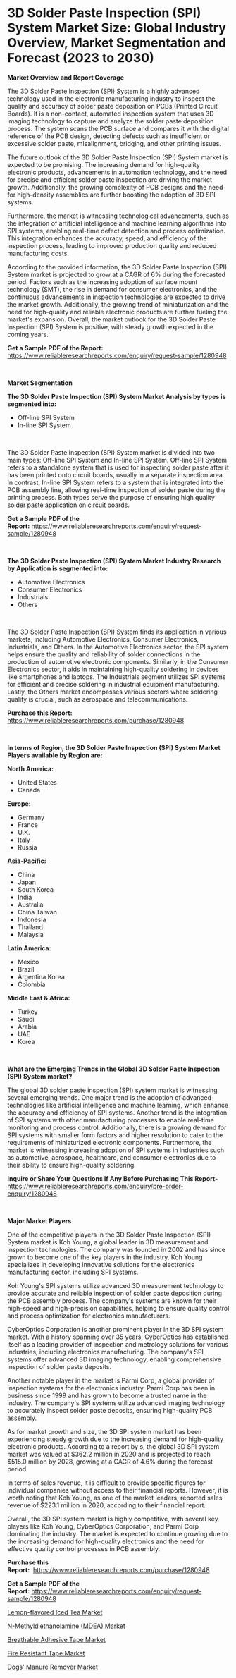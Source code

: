 <p><h1>3D Solder Paste Inspection (SPI) System Market Size: Global Industry Overview, Market Segmentation and Forecast (2023 to 2030)</h1></p><p><strong>Market Overview and Report Coverage</strong></p>
<p><p>The 3D Solder Paste Inspection (SPI) System is a highly advanced technology used in the electronic manufacturing industry to inspect the quality and accuracy of solder paste deposition on PCBs (Printed Circuit Boards). It is a non-contact, automated inspection system that uses 3D imaging technology to capture and analyze the solder paste deposition process. The system scans the PCB surface and compares it with the digital reference of the PCB design, detecting defects such as insufficient or excessive solder paste, misalignment, bridging, and other printing issues.</p><p>The future outlook of the 3D Solder Paste Inspection (SPI) System market is expected to be promising. The increasing demand for high-quality electronic products, advancements in automation technology, and the need for precise and efficient solder paste inspection are driving the market growth. Additionally, the growing complexity of PCB designs and the need for high-density assemblies are further boosting the adoption of 3D SPI systems.</p><p>Furthermore, the market is witnessing technological advancements, such as the integration of artificial intelligence and machine learning algorithms into SPI systems, enabling real-time defect detection and process optimization. This integration enhances the accuracy, speed, and efficiency of the inspection process, leading to improved production quality and reduced manufacturing costs.</p><p>According to the provided information, the 3D Solder Paste Inspection (SPI) System market is projected to grow at a CAGR of 6% during the forecasted period. Factors such as the increasing adoption of surface mount technology (SMT), the rise in demand for consumer electronics, and the continuous advancements in inspection technologies are expected to drive the market growth. Additionally, the growing trend of miniaturization and the need for high-quality and reliable electronic products are further fueling the market's expansion. Overall, the market outlook for the 3D Solder Paste Inspection (SPI) System is positive, with steady growth expected in the coming years.</p></p>
<p><strong>Get a Sample PDF of the Report:</strong> <a href="https://www.reliableresearchreports.com/enquiry/request-sample/1280948">https://www.reliableresearchreports.com/enquiry/request-sample/1280948</a></p>
<p>&nbsp;</p>
<p><strong>Market Segmentation</strong></p>
<p><strong>The 3D Solder Paste Inspection (SPI) System Market Analysis by types is segmented into:</strong></p>
<p><ul><li>Off-line SPI System</li><li>In-line SPI System</li></ul></p>
<p>&nbsp;</p>
<p><p>The 3D Solder Paste Inspection (SPI) System market is divided into two main types: Off-line SPI System and In-line SPI System. Off-line SPI System refers to a standalone system that is used for inspecting solder paste after it has been printed onto circuit boards, usually in a separate inspection area. In contrast, In-line SPI System refers to a system that is integrated into the PCB assembly line, allowing real-time inspection of solder paste during the printing process. Both types serve the purpose of ensuring high quality solder paste application on circuit boards.</p></p>
<p><strong>Get a Sample PDF of the Report:</strong>&nbsp;<a href="https://www.reliableresearchreports.com/enquiry/request-sample/1280948">https://www.reliableresearchreports.com/enquiry/request-sample/1280948</a></p>
<p>&nbsp;</p>
<p><strong>The 3D Solder Paste Inspection (SPI) System Market Industry Research by Application is segmented into:</strong></p>
<p><ul><li>Automotive Electronics</li><li>Consumer Electronics</li><li>Industrials</li><li>Others</li></ul></p>
<p>&nbsp;</p>
<p><p>The 3D Solder Paste Inspection (SPI) System finds its application in various markets, including Automotive Electronics, Consumer Electronics, Industrials, and Others. In the Automotive Electronics sector, the SPI system helps ensure the quality and reliability of solder connections in the production of automotive electronic components. Similarly, in the Consumer Electronics sector, it aids in maintaining high-quality soldering in devices like smartphones and laptops. The Industrials segment utilizes SPI systems for efficient and precise soldering in industrial equipment manufacturing. Lastly, the Others market encompasses various sectors where soldering quality is crucial, such as aerospace and telecommunications.</p></p>
<p><strong>Purchase this Report:</strong>&nbsp; <a href="https://www.reliableresearchreports.com/purchase/1280948">https://www.reliableresearchreports.com/purchase/1280948</a></p>
<p>&nbsp;</p>
<p><strong>In terms of Region, the 3D Solder Paste Inspection (SPI) System Market Players available by Region are:</strong></p>
<p>
    <p> <strong> North America: </strong>
        <ul>
            <li>United States</li>
            <li>Canada</li>
        </ul>
        </p> 
    <p> <strong> Europe: </strong>
        <ul>
            <li>Germany</li>
            <li>France</li>
            <li>U.K.</li>
            <li>Italy</li>
            <li>Russia</li>
        </ul>
        </p> 
    <p> <strong> Asia-Pacific: </strong>
        <ul>
            <li>China</li>
            <li>Japan</li>
            <li>South Korea</li>
            <li>India</li>
            <li>Australia</li>
            <li>China Taiwan</li>
            <li>Indonesia</li>
            <li>Thailand</li>
            <li>Malaysia</li>
        </ul>
        </p> 
    <p> <strong> Latin America: </strong>
        <ul>
            <li>Mexico</li>
            <li>Brazil</li>
            <li>Argentina Korea</li>
            <li>Colombia</li>
        </ul>
        </p> 
    <p> <strong> Middle East & Africa: </strong>
        <ul>
            <li>Turkey</li>
            <li>Saudi</li>
            <li>Arabia</li>
            <li>UAE</li>
            <li>Korea</li>
        </ul>
    </p>
    </p>
<p>&nbsp;</p>
<p><strong>What are the Emerging Trends in the Global 3D Solder Paste Inspection (SPI) System market?</strong></p>
<p><p>The global 3D solder paste inspection (SPI) system market is witnessing several emerging trends. One major trend is the adoption of advanced technologies like artificial intelligence and machine learning, which enhance the accuracy and efficiency of SPI systems. Another trend is the integration of SPI systems with other manufacturing processes to enable real-time monitoring and process control. Additionally, there is a growing demand for SPI systems with smaller form factors and higher resolution to cater to the requirements of miniaturized electronic components. Furthermore, the market is witnessing increasing adoption of SPI systems in industries such as automotive, aerospace, healthcare, and consumer electronics due to their ability to ensure high-quality soldering.</p></p>
<p><strong>Inquire or Share Your Questions If Any Before Purchasing This Report</strong>- <a href="https://www.reliableresearchreports.com/enquiry/pre-order-enquiry/1280948">https://www.reliableresearchreports.com/enquiry/pre-order-enquiry/1280948</a></p>
<p>&nbsp;</p>
<p><strong>Major Market Players</strong></p>
<p><p>One of the competitive players in the 3D Solder Paste Inspection (SPI) System market is Koh Young, a global leader in 3D measurement and inspection technologies. The company was founded in 2002 and has since grown to become one of the key players in the industry. Koh Young specializes in developing innovative solutions for the electronics manufacturing sector, including SPI systems.</p><p>Koh Young's SPI systems utilize advanced 3D measurement technology to provide accurate and reliable inspection of solder paste deposition during the PCB assembly process. The company's systems are known for their high-speed and high-precision capabilities, helping to ensure quality control and process optimization for electronics manufacturers.</p><p>CyberOptics Corporation is another prominent player in the 3D SPI system market. With a history spanning over 35 years, CyberOptics has established itself as a leading provider of inspection and metrology solutions for various industries, including electronics manufacturing. The company's SPI systems offer advanced 3D imaging technology, enabling comprehensive inspection of solder paste deposits.</p><p>Another notable player in the market is Parmi Corp, a global provider of inspection systems for the electronics industry. Parmi Corp has been in business since 1999 and has grown to become a trusted name in the industry. The company's SPI systems utilize advanced imaging technology to accurately inspect solder paste deposits, ensuring high-quality PCB assembly.</p><p>As for market growth and size, the 3D SPI system market has been experiencing steady growth due to the increasing demand for high-quality electronic products. According to a report by s, the global 3D SPI system market was valued at $362.2 million in 2020 and is projected to reach $515.0 million by 2028, growing at a CAGR of 4.6% during the forecast period.</p><p>In terms of sales revenue, it is difficult to provide specific figures for individual companies without access to their financial reports. However, it is worth noting that Koh Young, as one of the market leaders, reported sales revenue of $223.1 million in 2020, according to their financial report.</p><p>Overall, the 3D SPI system market is highly competitive, with several key players like Koh Young, CyberOptics Corporation, and Parmi Corp dominating the industry. The market is expected to continue growing due to the increasing demand for high-quality electronics and the need for effective quality control processes in PCB assembly.</p></p>
<p><strong>Purchase this Report:</strong>&nbsp;&nbsp;<a href="https://www.reliableresearchreports.com/purchase/1280948">https://www.reliableresearchreports.com/purchase/1280948</a></p>
<p></p>
<p><strong>Get a Sample PDF of the Report:</strong>&nbsp;<a href="https://www.reliableresearchreports.com/enquiry/request-sample/1280948">https://www.reliableresearchreports.com/enquiry/request-sample/1280948</a></p>
<p><p><a href="https://www.linkedin.com/pulse/lemon-flavored-iced-tea-market-size-share-global-analysis/">Lemon-flavored Iced Tea Market</a></p><p><a href="https://github.com/GroverBarry/Market-Research-Report-List-2/blob/main/n-methyldiethanolamine-mdea-market.md">N-Methyldiethanolamine (MDEA) Market</a></p><p><a href="https://medium.com/@efrainhaley/breathable-adhesive-tape-market-size-growth-forecast-2023-2030-0c71f390dcf5">Breathable Adhesive Tape Market</a></p><p><a href="https://medium.com/@marvinhug741/fire-resistant-tape-market-size-growth-forecast-2023-2030-952191a9aadd">Fire Resistant Tape Market</a></p><p><a href="https://www.linkedin.com/pulse/dogs-manure-remover-market-size-2023-2030-global-industrial/">Dogs' Manure Remover Market</a></p></p>